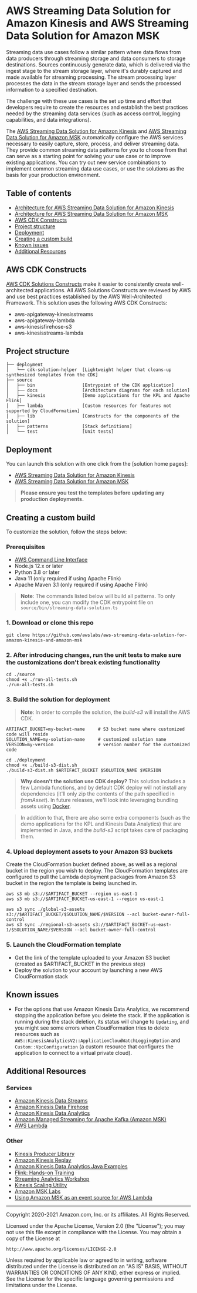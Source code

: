# AWS Streaming Data Solution for Amazon Kinesis and AWS Streaming Data Solution for Amazon MSK
Streaming data use cases follow a similar pattern where data flows from data producers through streaming storage and data consumers to storage destinations. Sources continuously generate data, which is delivered via the ingest stage to the stream storage layer, where it's durably captured and made available for streaming processing. The stream processing layer processes the data in the stream storage layer and sends the processed information to a specified destination.

The challenge with these use cases is the set up time and effort that developers require to create the resources and establish the best practices needed by the streaming data services (such as access control, logging capabilities, and data integrations).

The [AWS Streaming Data Solution for Amazon Kinesis](https://aws.amazon.com/solutions/implementations/aws-streaming-data-solution-for-amazon-kinesis) and [AWS Streaming Data Solution for Amazon MSK](https://aws.amazon.com/solutions/implementations/aws-streaming-data-solution-for-amazon-msk) automatically configure the AWS services necessary to easily capture, store, process, and deliver streaming data. They provide common streaming data patterns for you to choose from that can serve as a starting point for solving your use case or to improve existing applications. You can try out new service combinations to implement common streaming data use cases, or use the solutions as the basis for your production environment.

## Table of contents
- [Architecture for AWS Streaming Data Solution for Amazon Kinesis](source/docs/README-Kinesis.md)
- [Architecture for AWS Streaming Data Solution for Amazon MSK](source/docs/README-MSK.md)
- [AWS CDK Constructs](#aws-cdk-constructs)
- [Project structure](#project-structure)
- [Deployment](#deployment)
- [Creating a custom build](#creating-a-custom-build)
- [Known issues](#known-issues)
- [Additional Resources](#additional-resources)

## AWS CDK Constructs
[AWS CDK Solutions Constructs](https://aws.amazon.com/solutions/constructs/) make it easier to consistently create well-architected applications. All AWS Solutions Constructs are reviewed by AWS and use best practices established by the AWS Well-Architected Framework. This solution uses the following AWS CDK Constructs:
- aws-apigateway-kinesisstreams
- aws-apigateway-lambda
- aws-kinesisfirehose-s3
- aws-kinesisstreams-lambda

## Project structure
```
├── deployment
│   └── cdk-solution-helper  [Lightweight helper that cleans-up synthesized templates from the CDK]
├── source
│   ├── bin                  [Entrypoint of the CDK application]
│   ├── docs                 [Architecture diagrams for each solution]
│   ├── kinesis              [Demo applications for the KPL and Apache Flink]
│   ├── lambda               [Custom resources for features not supported by CloudFormation]
│   ├── lib                  [Constructs for the components of the solution]
│   ├── patterns             [Stack definitions]
│   └── test                 [Unit tests]
```

## Deployment
You can launch this solution with one click from the [solution home pages]:
- [AWS Streaming Data Solution for Amazon Kinesis](https://aws.amazon.com/solutions/implementations/aws-streaming-data-solution-for-amazon-kinesis)
- [AWS Streaming Data Solution for Amazon MSK](https://aws.amazon.com/solutions/implementations/aws-streaming-data-solution-for-amazon-msk)

> **Please ensure you test the templates before updating any production deployments.**

## Creating a custom build
To customize the solution, follow the steps below:

### Prerequisites
* [AWS Command Line Interface](https://aws.amazon.com/cli/)
* Node.js 12.x or later
* Python 3.8 or later
* Java 11 (only required if using Apache Flink)
* Apache Maven 3.1 (only required if using Apache Flink)

> **Note**: The commands listed below will build all patterns. To only include one, you can modify the CDK entrypoint file on `source/bin/streaming-data-solution.ts`

### 1. Download or clone this repo
```
git clone https://github.com/awslabs/aws-streaming-data-solution-for-amazon-kinesis-and-amazon-msk
```

### 2. After introducing changes, run the unit tests to make sure the customizations don't break existing functionality
```
cd ./source
chmod +x ./run-all-tests.sh
./run-all-tests.sh
```

### 3. Build the solution for deployment
> **Note**: In order to compile the solution, the _build-s3_ will install the AWS CDK.

```
ARTIFACT_BUCKET=my-bucket-name     # S3 bucket name where customized code will reside
SOLUTION_NAME=my-solution-name     # customized solution name
VERSION=my-version                 # version number for the customized code

cd ./deployment
chmod +x ./build-s3-dist.sh
./build-s3-dist.sh $ARTIFACT_BUCKET $SOLUTION_NAME $VERSION
```

> **Why doesn't the solution use CDK deploy?** This solution includes a few Lambda functions, and by default CDK deploy will not install any dependencies (it'll only zip the contents of the path specified in _fromAsset_). In future releases, we'll look into leveraging bundling assets using [Docker](https://docs.aws.amazon.com/cdk/api/latest/docs/aws-lambda-readme.html#bundling-asset-code).

> In addition to that, there are also some extra components (such as the demo applications for the KPL and Kinesis Data Analytics) that are implemented in Java, and the _build-s3_ script takes care of packaging them.

### 4. Upload deployment assets to your Amazon S3 buckets
Create the CloudFormation bucket defined above, as well as a regional bucket in the region you wish to deploy. The CloudFormation templates are configured to pull the Lambda deployment packages from Amazon S3 bucket in the region the template is being launched in.

```
aws s3 mb s3://$ARTIFACT_BUCKET --region us-east-1
aws s3 mb s3://$ARTIFACT_BUCKET-us-east-1 --region us-east-1
```

```
aws s3 sync ./global-s3-assets s3://$ARTIFACT_BUCKET/$SOLUTION_NAME/$VERSION --acl bucket-owner-full-control
aws s3 sync ./regional-s3-assets s3://$ARTIFACT_BUCKET-us-east-1/$SOLUTION_NAME/$VERSION --acl bucket-owner-full-control
```

### 5. Launch the CloudFormation template
* Get the link of the template uploaded to your Amazon S3 bucket (created as $ARTIFACT_BUCKET in the previous step)
* Deploy the solution to your account by launching a new AWS CloudFormation stack

## Known issues
* For the options that use Amazon Kinesis Data Analytics, we recommend stopping the application before you delete the stack.
If the application is running during the stack deletion, its status will change to `Updating`, and you might see some errors when CloudFormation tries to delete resources such as `AWS::KinesisAnalyticsV2::ApplicationCloudWatchLoggingOption` and `Custom::VpcConfiguration` (a custom resource that configures the application to connect to a virtual private cloud).

## Additional Resources

### Services
- [Amazon Kinesis Data Streams](https://aws.amazon.com/kinesis/data-streams/)
- [Amazon Kinesis Data Firehose](https://aws.amazon.com/kinesis/data-firehose/)
- [Amazon Kinesis Data Analytics](https://aws.amazon.com/kinesis/data-analytics/)
- [Amazon Managed Streaming for Apache Kafka (Amazon MSK)](https://aws.amazon.com/msk/)
- [AWS Lambda](https://aws.amazon.com/lambda/)

### Other
- [Kinesis Producer Library](https://github.com/awslabs/amazon-kinesis-producer)
- [Amazon Kinesis Replay](https://github.com/aws-samples/amazon-kinesis-replay)
- [Amazon Kinesis Data Analytics Java Examples](https://github.com/aws-samples/amazon-kinesis-data-analytics-java-examples)
- [Flink: Hands-on Training](https://ci.apache.org/projects/flink/flink-docs-master/learn-flink/)
- [Streaming Analytics Workshop](https://streaming-analytics.workshop.aws/flink-on-kda/)
- [Kinesis Scaling Utility](https://github.com/awslabs/amazon-kinesis-scaling-utils)
- [Amazon MSK Labs](https://amazonmsk-labs.workshop.aws/en)
- [Using Amazon MSK as an event source for AWS Lambda](https://aws.amazon.com/blogs/compute/using-amazon-msk-as-an-event-source-for-aws-lambda/)

***

Copyright 2020-2021 Amazon.com, Inc. or its affiliates. All Rights Reserved.

Licensed under the Apache License, Version 2.0 (the "License");
you may not use this file except in compliance with the License.
You may obtain a copy of the License at

    http://www.apache.org/licenses/LICENSE-2.0

Unless required by applicable law or agreed to in writing, software
distributed under the License is distributed on an "AS IS" BASIS,
WITHOUT WARRANTIES OR CONDITIONS OF ANY KIND, either express or implied.
See the License for the specific language governing permissions and
limitations under the License.
